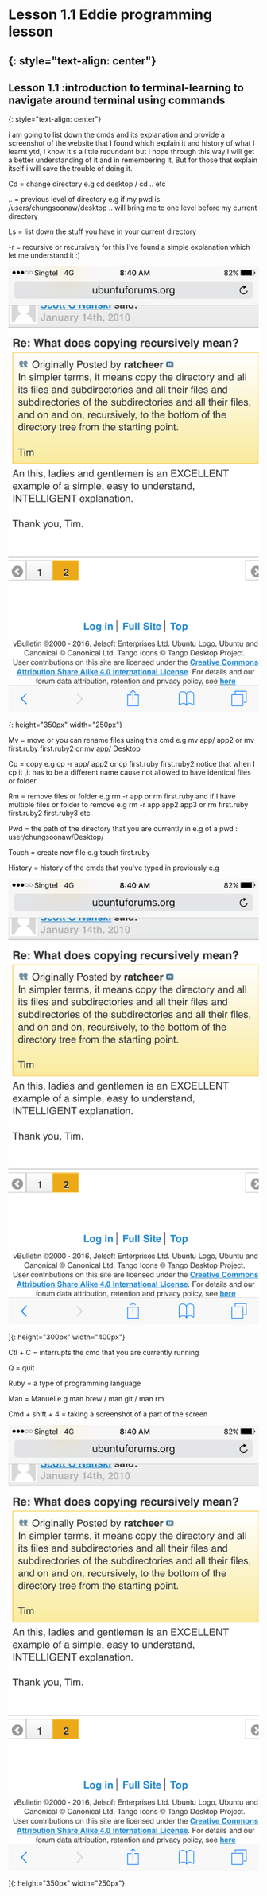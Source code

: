 # Lesson 1.1 Eddie programming lesson
{: style="text-align: center"}
-------------------------------------

## Lesson 1.1 :introduction to terminal-learning to navigate around terminal using commands
{: style="text-align: center"}


i am going to list down the cmds and its explanation and provide a screenshot of the website that I found which explain it and history of what I learnt ytd,
I know it's a little redundant but I hope through this way I will get a better understanding of it and in remembering it, But for those that explain itself i will save the trouble of doing it.

Cd = change directory e.g cd desktop / cd .. etc

.. = previous level of directory e.g if my pwd is /users/chungsoonaw/desktop .. will bring me to one level before my current directory

Ls = list down the stuff you have in your current directory

-r = recursive or recursively for this I've found a simple explanation which let me understand it :)

![screenshot][id]

[id]:/images/lesson1.1/photo1.png
{: height="350px" width="250px"}

Mv = move or you can rename files using this cmd e.g mv app/ app2 or mv first.ruby first.ruby2 or mv app/ Desktop

Cp = copy e.g cp -r app/ app2  or cp first.ruby first.ruby2
notice that when I cp it ,it has to be a different name cause not allowed to have identical files or folder

Rm = remove files or folder e.g rm -r app or rm first.ruby and if I have multiple files or folder to remove e.g rm -r app app2 app3 or rm first.ruby first.ruby2 first.ruby3 etc

Pwd = the path of the directory that you are currently in e.g of a pwd : user/chungsoonaw/Desktop/

Touch = create new file e.g touch first.ruby

History = history of the cmds that you've typed in previously e.g

![screenshot][id]

[id]:/images/lesson1.1/photo2.png
]{: height="300px" width="400px"}

Ctl + C = interrupts the cmd that you are currently running

Q = quit

Ruby = a type of programming language

Man = Manuel e.g man brew / man git / man rm

Cmd + shift + 4 = taking a screenshot of a part of the screen

![screenshot][id]

[id]:/images/lesson1.1/photo3.png
]{: height="350px" width="250px"}
